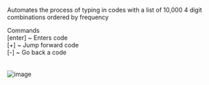 Automates the process of typing in codes with a list of 10,000 4 digit combinations ordered by frequency

Commands <br />
[enter] ~ Enters code <br />
[+] ~ Jump forward code <br />
[-] ~ Go back a code <br /> <br /> <br />
![image](https://github.com/JucyBlue/RustRaidTool/assets/57841700/87741fc3-f37b-4f61-89e5-bd426b578370)

